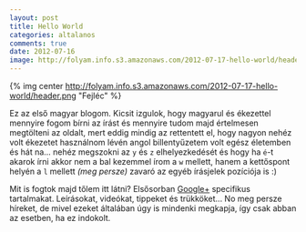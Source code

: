 ```yaml
---
layout: post
title: Hello World
categories: altalanos
comments: true
date: 2012-07-16
image: http://folyam.info.s3.amazonaws.com/2012-07-17-hello-world/header.png
---
```


{% img center http://folyam.info.s3.amazonaws.com/2012-07-17-hello-world/header.png "Fejléc" %}

Ez az első magyar blogom. Kicsit izgulok, hogy magyarul és
ékezettel mennyire fogom bírni az írást és mennyire tudom
majd értelmesen megtölteni az oldalt, mert eddig mindig
az rettentett el, hogy nagyon nehéz volt ékezetet használnom
lévén angol billentyűzetem volt egész életemben és hát na...
nehéz megszokni az `y` és `z` elhelyezkedését
és hogy ha `é`-t akarok írni akkor nem a bal kezemmel
írom a `w` mellett, hanem a kettőspont helyén
a `l` mellett _(meg persze)_ zavaró az egyéb írásjelek
pozíciója is :)

Mit is fogtok majd tőlem itt látni? Elsősorban [Google+](https://plus.google.com/) specifikus
tartalmakat. Leírásokat, videókat, tippeket és trükköket...
No meg persze híreket, de mivel ezeket általában úgy is mindenki
megkapja, így csak abban az esetben, ha ez indokolt.